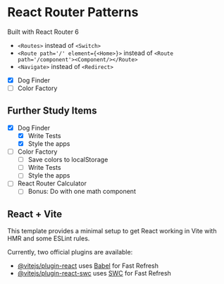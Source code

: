 React Router Patterns
=====================

Built with React Router 6
- `<Routes>` instead of `<Switch>`
- `<Route path='/' element={<Home>}>` instead of `<Route path='/component'><Component/></Route>`
- `<Navigate>` instead of `<Redirect>`

- [x] Dog Finder
- [ ] Color Factory

## Further Study Items

- [x] Dog Finder
  - [x] Write Tests
  - [x] Style the apps
- [ ] Color Factory
  - [ ] Save colors to localStorage
  - [ ] Write Tests
  - [ ] Style the apps
- [ ] React Router Calculator
  - [ ] Bonus: Do with one math component

## React + Vite

This template provides a minimal setup to get React working in Vite with HMR and some ESLint rules.

Currently, two official plugins are available:

- [@vitejs/plugin-react](https://github.com/vitejs/vite-plugin-react/blob/main/packages/plugin-react/README.md) uses [Babel](https://babeljs.io/) for Fast Refresh
- [@vitejs/plugin-react-swc](https://github.com/vitejs/vite-plugin-react-swc) uses [SWC](https://swc.rs/) for Fast Refresh
